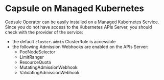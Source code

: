 # Capsule on Managed Kubernetes
Capsule Operator can be easily installed on a Managed Kubernetes Service. Since you do not have access to the Kubernetes APIs Server, you should check with the provider of the service:

- the default `cluster-admin` ClusterRole is accessible
- the following Admission Webhooks are enabled on the APIs Server:
    - PodNodeSelector
    - LimitRanger
    - ResourceQuota
    - MutatingAdmissionWebhook
    - ValidatingAdmissionWebhook
